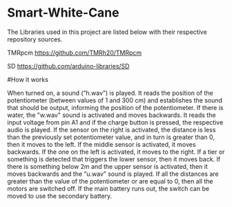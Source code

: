 # Smart-White-Cane

The Libraries used in this project are listed below with their respective repository sources.

TMRpcm
https://github.com/TMRh20/TMRpcm

SD
https://github.com/arduino-libraries/SD

#How it works

When turned on, a sound (“h.wav”) is played.
It reads the position of the potentiometer (between values of 1 and 300 cm) and establishes the sound that should be output, informing the position of the potentiometer.
If there is water, the "w.wav" sound is activated and moves backwards.
It reads the input voltage from pin A1 and if the charge button is pressed, the respective audio is played.
If the sensor on the right is activated, the distance is less than the previously set potentiometer value, and in turn is greater than 0, then it moves to the left.
If the middle sensor is activated, it moves backwards.
If the one on the left is activated, it moves to the right.
If a tier or something is detected that triggers the lower sensor, then it moves back.
If there is something below 2m and the upper sensor is activated, then it moves backwards and the “u.wav” sound is played.
If all the distances are greater than the value of the potentiometer or are equal to 0, then all the motors are switched off.
If the main battery runs out, the switch can be moved to use the secondary battery.
